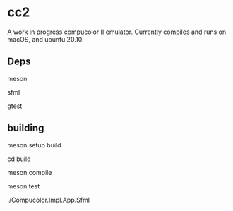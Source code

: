 # cc2

A work in progress compucolor II emulator. Currently compiles and runs on macOS, and ubuntu 20.10.

## Deps

meson

sfml

gtest

## building

meson setup build

cd build

meson compile

meson test

./Compucolor.Impl.App.Sfml
